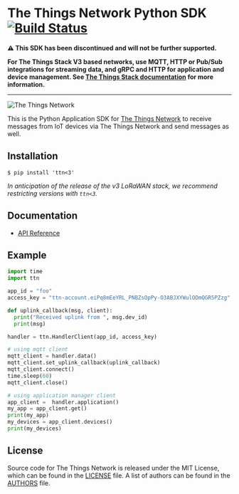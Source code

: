 # The Things Network Python SDK [![Build Status](https://travis-ci.org/TheThingsNetwork/python-app-sdk.svg?branch=master)](https://travis-ci.org/TheThingsNetwork/python-app-sdk)

**⚠️ This SDK has been discontinued and will not be further supported.**

**For The Things Stack V3 based networks, use MQTT, HTTP or Pub/Sub integrations for streaming data, and gRPC and HTTP for application and device management. See [The Things Stack documentation](https://www.thethingsstack.io) for more information.**

---

![The Things Network](https://thethings.blob.core.windows.net/ttn/logo.svg)

This is the Python Application SDK for [The Things Network](https://www.thethingsnetwork.org/) to receive messages from IoT devices via The Things Network and send messages as well.

## Installation
```
$ pip install 'ttn<3'
```
*In anticipation of the release of the v3 LoRaWAN stack, we recommend restricting versions with `ttn<3`.*
## Documentation
* [API Reference](./DOCUMENTATION.md)

## Example
```python
import time
import ttn

app_id = "foo"
access_key = "ttn-account.eiPq8mEeYRL_PNBZsOpPy-O3ABJXYWulODmQGR5PZzg"

def uplink_callback(msg, client):
  print("Received uplink from ", msg.dev_id)
  print(msg)

handler = ttn.HandlerClient(app_id, access_key)

# using mqtt client
mqtt_client = handler.data()
mqtt_client.set_uplink_callback(uplink_callback)
mqtt_client.connect()
time.sleep(60)
mqtt_client.close()

# using application manager client
app_client =  handler.application()
my_app = app_client.get()
print(my_app)
my_devices = app_client.devices()
print(my_devices)
```

## License

Source code for The Things Network is released under the MIT License, which can be found in the [LICENSE](LICENSE) file. A list of authors can be found in the [AUTHORS](AUTHORS) file.
